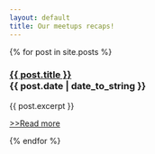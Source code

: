 ```yaml
---
layout: default
title: Our meetups recaps!
---
```



{% for post in site.posts %}
<div class="container-fluid">
	<div class="meetup">
		<h3><a href="{{ post.url }}">{{ post.title }}</a>
			<div class="date">
			<span>{{ post.date | date_to_string }}</span>
			</div>
		</h3>
	</div>
	<div class="post">
		<p>
		{{ post.excerpt }}
		</p>
		<p class="post-nav">
			<a href="{{ post.url }}">>>Read more</a>
		</p>
	</div>
	<div class="break"></div> 
</div>  
{% endfor %}